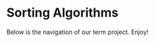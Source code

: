 # Sorting Algorithms

Below is the navigation of our term project. Enjoy!

```{tableofcontents}
```
